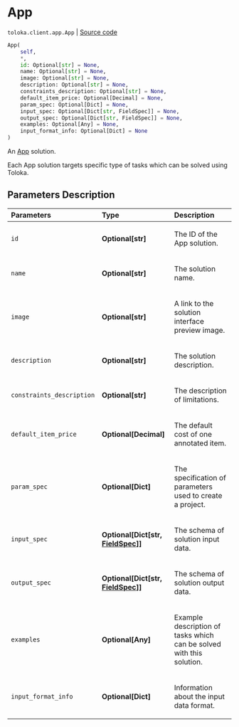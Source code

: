 # App
`toloka.client.app.App` | [Source code](https://github.com/Toloka/toloka-kit/blob/v1.2.0/src/client/app/__init__.py#L93)

```python
App(
    self,
    *,
    id: Optional[str] = None,
    name: Optional[str] = None,
    image: Optional[str] = None,
    description: Optional[str] = None,
    constraints_description: Optional[str] = None,
    default_item_price: Optional[Decimal] = None,
    param_spec: Optional[Dict] = None,
    input_spec: Optional[Dict[str, FieldSpec]] = None,
    output_spec: Optional[Dict[str, FieldSpec]] = None,
    examples: Optional[Any] = None,
    input_format_info: Optional[Dict] = None
)
```

An [App](https://toloka.ai/en/docs/toloka-apps/concepts/) solution.


Each App solution targets specific type of tasks which can be solved using Toloka.

## Parameters Description

| Parameters | Type | Description |
| :----------| :----| :-----------|
`id`|**Optional\[str\]**|<p>The ID of the App solution.</p>
`name`|**Optional\[str\]**|<p>The solution name.</p>
`image`|**Optional\[str\]**|<p>A link to the solution interface preview image.</p>
`description`|**Optional\[str\]**|<p>The solution description.</p>
`constraints_description`|**Optional\[str\]**|<p>The description of limitations.</p>
`default_item_price`|**Optional\[Decimal\]**|<p>The default cost of one annotated item.</p>
`param_spec`|**Optional\[Dict\]**|<p>The specification of parameters used to create a project.</p>
`input_spec`|**Optional\[Dict\[str, [FieldSpec](toloka.client.project.field_spec.FieldSpec.md)\]\]**|<p>The schema of solution input data.</p>
`output_spec`|**Optional\[Dict\[str, [FieldSpec](toloka.client.project.field_spec.FieldSpec.md)\]\]**|<p>The schema of solution output data.</p>
`examples`|**Optional\[Any\]**|<p>Example description of tasks which can be solved with this solution.</p>
`input_format_info`|**Optional\[Dict\]**|<p>Information about the input data format.</p>
